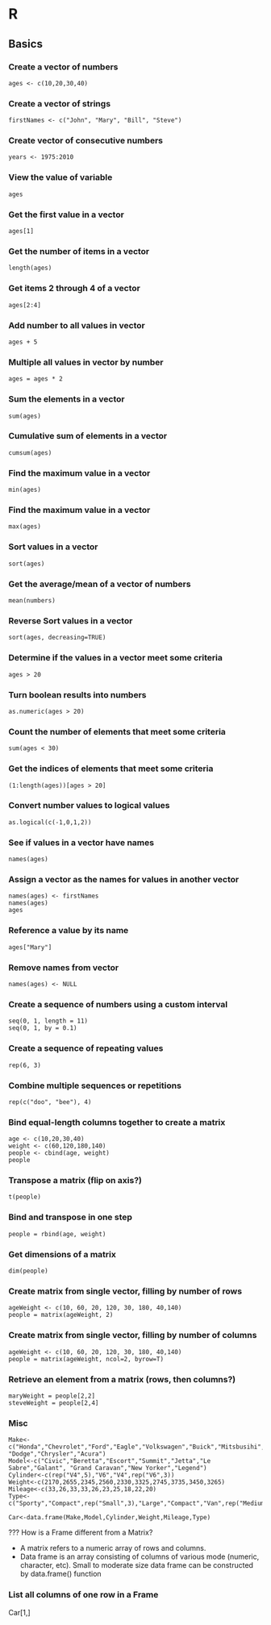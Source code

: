 # R

## Basics

### Create a vector of numbers

	ages <- c(10,20,30,40)

### Create a vector of strings

	firstNames <- c("John", "Mary", "Bill", "Steve")

### Create vector of consecutive numbers

	years <- 1975:2010

### View the value of variable

	ages

### Get the first value in a vector

	ages[1]

### Get the number of items in a vector

	length(ages)

### Get items 2 through 4 of a vector

	ages[2:4]

### Add number to all values in vector

	ages + 5

### Multiple all values in vector by number

	ages = ages * 2

### Sum the elements in a vector

	sum(ages)

### Cumulative sum of elements in a vector

	cumsum(ages)

### Find the maximum value in a vector

	min(ages)

### Find the maximum value in a vector

	max(ages)

### Sort values in a vector

	sort(ages)

### Get the average/mean of a vector of numbers

	mean(numbers)

### Reverse Sort values in a vector

	sort(ages, decreasing=TRUE)

### Determine if the values in a vector meet some criteria

	ages > 20

### Turn boolean results into numbers

	as.numeric(ages > 20)

### Count the number of elements that meet some criteria

	sum(ages < 30)

### Get the indices of elements that meet some criteria

	(1:length(ages))[ages > 20]

### Convert number values to logical values

	as.logical(c(-1,0,1,2))

### See if values in a vector have names

	names(ages)

### Assign a vector as the names for values in another vector

	names(ages) <- firstNames
	names(ages)
	ages

### Reference a value by its name

	ages["Mary"]

### Remove names from vector

	names(ages) <- NULL

### Create a sequence of numbers using a custom interval

	seq(0, 1, length = 11)
	seq(0, 1, by = 0.1)

### Create a sequence of repeating values

	rep(6, 3)

### Combine multiple sequences or repetitions

	rep(c("doo", "bee"), 4)

### Bind equal-length columns together to create a matrix

	age <- c(10,20,30,40)
	weight <- c(60,120,180,140)
	people <- cbind(age, weight)
	people

### Transpose a matrix (flip on axis?)

	t(people)

### Bind and transpose in one step

	people = rbind(age, weight)

### Get dimensions of a matrix

	dim(people)

### Create matrix from single vector, filling by number of rows

	ageWeight <- c(10, 60, 20, 120, 30, 180, 40,140)
	people = matrix(ageWeight, 2)

### Create matrix from single vector, filling by number of columns

	ageWeight <- c(10, 60, 20, 120, 30, 180, 40,140)
	people = matrix(ageWeight, ncol=2, byrow=T)

### Retrieve an element from a matrix (rows, then columns?)

	maryWeight = people[2,2]
	steveWeight = people[2,4]

### Misc

	Make<-c("Honda","Chevrolet","Ford","Eagle","Volkswagen","Buick","Mitsbusihi", "Dodge","Chrysler","Acura")
	Model<-c("Civic","Beretta","Escort","Summit","Jetta","Le Sabre","Galant", "Grand Caravan","New Yorker","Legend")
	Cylinder<-c(rep("V4",5),"V6","V4",rep("V6",3)) 
	Weight<-c(2170,2655,2345,2560,2330,3325,2745,3735,3450,3265) 
	Mileage<-c(33,26,33,33,26,23,25,18,22,20) 
	Type<-c("Sporty","Compact",rep("Small",3),"Large","Compact","Van",rep("Medium",2))

	Car<-data.frame(Make,Model,Cylinder,Weight,Mileage,Type)

??? How is a Frame different from a Matrix?

* A matrix refers to a numeric array of rows and columns. 
* Data frame is an array consisting of columns of various mode (numeric, character, etc). Small to moderate size data frame can be constructed by data.frame() function

### List all columns of one row in a Frame

Car[1,]
